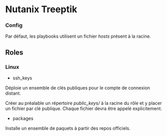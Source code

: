 # Nutanix Treeptik

### Config 

Par défaut, les playbooks utilisent un fichier *hosts* présent à la racine.

## Roles

### Linux

* ssh_keys 

Déploie un ensemble de clés publiques pour le compte de connexion distant.

Créer au préalable un répertoire *public_keys/* à la racine du rôle et y placer un fichier par clé publique. 
Chaque fichier devra être appelé explicitement.

* packages

Installe un ensemble de paquets à partir des repos officiels.

